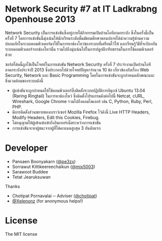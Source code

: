 Network Security #7 at IT Ladkrabng Openhouse 2013
=========

Network Security เป็นการแข่งขันซึ่งอยู่ภายใต้กิจกรรมเปิดบ้านไอทีลาดกระบัง ซึ่งในครั้งนี้เป็นครั้งที่ 7 โดยการแข่งขันนี้มุ่งเน้นให้นักเรียนระดับชั้นมัธยมศึกษาตอนปลายได้นำความรู้ด้านความปลอดภัยในระบบคอมพิวเตอร์มาใช้ในการหาช่องโหว่ของระบบที่เตรียมไว้ให้ และเรียนรู้วิธีที่จะป้องกันระบบคอมพิวเตอร์จากช่องโหว่นั้น รวมไปถึงมุ่งเน้นไปในการปลูกฝังจริยธรรมในการใช้คอมพิวเตอร์ด้วย

ซอร์สโค้ดนี้ถูกใช้เป็นโจทย์ในการแข่งขัน Network Security ครั้งที่ 7 ประจำงานเปิดบ้านไอทีลาดกระบังประจำปี 2013 ซึ่งประกอบไปด้วยโจทย์ปัญหาจำนวน 10 ข้อ เกี่ยวข้องกับเรื่อง Web Security, Network และ Basic Programming โดยในการแข่งขันจะถูกกำหนดลักษณะและสิ่งแวดล้อมของระบบดังนี้

  - ผู้แข่งขันจะถูกกำหนดให้ใช้คอมพิวเตอร์ซึ่งติดตั้งระบบปฏิบัติการลินุกซ์ Ubuntu 13.04 (Raring Ringtail) ในการหาช่องโหว่ ซึ่งติดตั้งโปรแกรมดังต่อไปนี้ Netcat, cURL, Wireshark, Google Chrome รวมไปถึงคอมไพเลอร์ เช่น C, Python, Ruby, Perl, PHP.
  - มีการติดตั้งส่วนขยายของเบราว์เซอร์ Mozilla Firefox ไว้ดังนี้ Live HTTP Headers, Modify Headers, Edit this Cookies, Firebug.
  - ไม่อนุญาตให้ผู้เข้าแข่งเข้าถึงอินเทอร์เน็ตระหว่างการแข่งขัน
  - การแข่งขันจะหาผู้ชนะจากผู้ที่ได้คะแนนสูงสุด 3 อันดับแรก

Developer
=========

 - Pansaen Boonyakarn  ([@pe3zx](https://twitter.com/pe3zx)) 
 - Sorrawut Kittikeereechaikun ([@mix5003](https://twitter.com/mix5003))
 - Sarawoot Buddee
 - Tetat Jearuksuwan

Thanks

 - Chotipat Pornavalai ─ Adviser ([@chotipat](https://twitter.com/chotipat))
 - [@Xelenonz](https://twitter.com/xelenonz) (for anonymous helps!)
 

License
=========
The MIT license

  

    
